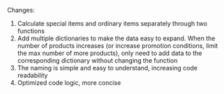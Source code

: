 Changes:
1. Calculate special items and ordinary items separately through two functions
2. Add multiple dictionaries to make the data easy to expand. When the number of products increases (or increase promotion conditions, limit the max number of more products), only need to add data to the corresponding dictionary without changing the function
3. The naming is simple and easy to understand, increasing code readability
4. Optimized code logic, more concise

